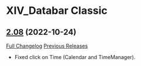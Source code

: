 # XIV_Databar Classic

## [2.08](https://github.com/ZelionGG/XIV_Databar_classic/tree/v2.08) (2022-10-24)

[Full Changelog](https://github.com/ZelionGG/XIV_Databar_classic/compare/v2.07...v2.08) [Previous Releases](https://github.com/ZelionGG/XIV_Databar_classic/releases)

- Fixed click on Time (Calendar and TimeManager).
